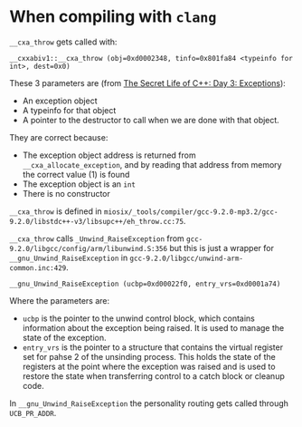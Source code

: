# When compiling with `clang`

`__cxa_throw` gets called with:

```
__cxxabiv1::__cxa_throw (obj=0xd0002348, tinfo=0x801fa84 <typeinfo for int>, dest=0x0)
```

These 3 parameters are (from [The Secret Life of C++: Day 3: Exceptions](https://www.mit.edu/~sipb-iap/2004/inside-c/day3/exceptions.html)):

- An exception object
- A typeinfo for that object
- A pointer to the destructor to call when we are done with that object.

They are correct because:

- The exception object address is returned from `__cxa_allocate_exception`, and by reading that address from memory the correct value (1) is found
- The exception object is an `int`
- There is no constructor

`__cxa_throw` is defined in `miosix/_tools/compiler/gcc-9.2.0-mp3.2/gcc-9.2.0/libstdc++-v3/libsupc++/eh_throw.cc:75`.

`__cxa_throw` calls `_Unwind_RaiseException` from `gcc-9.2.0/libgcc/config/arm/libunwind.S:356` but this is just a wrapper for `__gnu_Unwind_RaiseException` in `gcc-9.2.0/libgcc/unwind-arm-common.inc:429`.

```
__gnu_Unwind_RaiseException (ucbp=0xd00022f0, entry_vrs=0xd0001a74)
```

Where the parameters are:

- `ucbp` is the pointer to the unwind control block, which contains information about the exception being raised. It is used to manage the state of the exception.
- `entry_vrs` is the pointer to a structure that contains the virtual register set for pahse 2 of the unsinding process. This holds the state of the registers at the point where the exception was raised and is used to restore the state when transferring control to a catch block or cleanup code.

In `__gnu_Unwind_RaiseException` the personality routing gets called through `UCB_PR_ADDR`.
